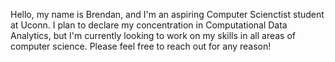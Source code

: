 Hello, my name is Brendan, and I'm an aspiring Computer Scienctist student at Uconn.
I plan to declare my concentration in Computational Data Analytics, but I'm currently looking to work on my skills in all areas of computer science. 
Please feel free to reach out for any reason!
